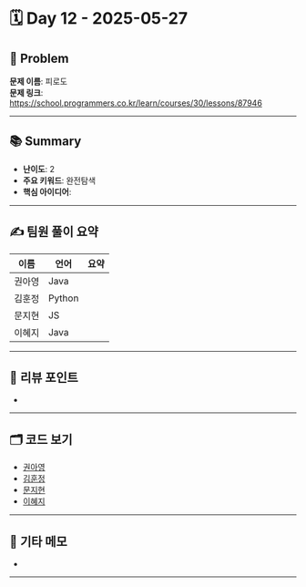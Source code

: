 # 🗓️ Day 12 - 2025-05-27

## 🧩 Problem

**문제 이름**: 피로도       
**문제 링크**: https://school.programmers.co.kr/learn/courses/30/lessons/87946  

---

## 📚 Summary

- **난이도**: 2    
- **주요 키워드**: 완전탐색    
- **핵심 아이디어**: 

---

## ✍️ 팀원 풀이 요약

| 이름 | 언어 | 요약 |
|------|------|----------------|
| 권아영 | Java |  |
| 김훈정 | Python |  |
| 문지현 | JS |  |
| 이혜지 | Java |  |

---

## 🧠 리뷰 포인트

- 

---

## 🗂️ 코드 보기

- [권아영](./)
- [김훈정](./)
- [문지현](./)
- [이혜지](./)

---

## 💬 기타 메모

-

--- 
